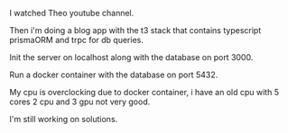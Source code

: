 I watched Theo youtube channel.

Then i'm doing a blog app with the t3 stack that contains typescript prismaORM and trpc for db queries.

Init the server on localhost along with the database on port 3000.

Run a docker container with the database on port 5432.

My cpu is overclocking due to docker container, i have an old cpu with 5 cores 2 cpu and 3 gpu not very good.

I'm still working on solutions.
